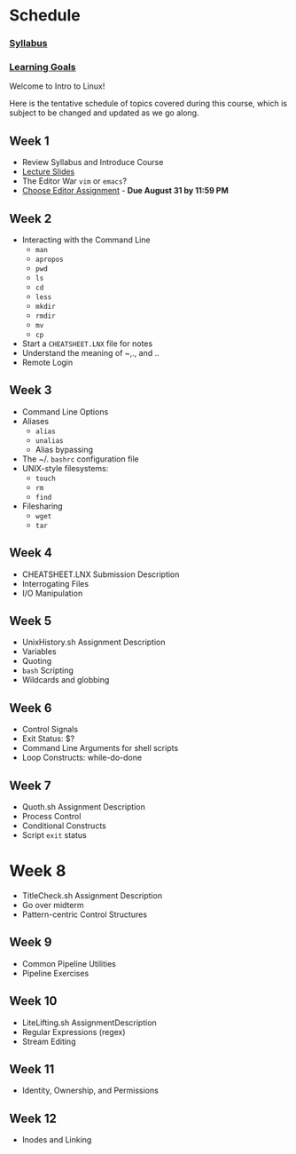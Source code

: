 
# Schedule

### [Syllabus](https://kellyn-larson.github.io/csci-274-syllabus.pdf)       
### [Learning Goals](https://kellyn-larson.github.io/learning-goals.txt)

Welcome to Intro to Linux! 

Here is the tentative schedule of topics covered during this course, which is subject to be changed and updated as we go along. 

## Week 1 

- Review Syllabus and Introduce Course
- [Lecture Slides](https://kellyn-larson.github.io/01_lecture1.pdf)
- The Editor War `vim` or `emacs`?
- [Choose Editor Assignment](https://kellyn-larson.github.io/chooseEditor.txt) - **Due August 31 by 11:59 PM**

## Week 2 
- Interacting with the Command Line
   * `man`
   * `apropos`
   * `pwd`
   * `ls`
   * `cd`
   * `less`
   * `mkdir`
   * `rmdir`
   * `mv`
   * `cp`
- Start a `CHEATSHEET.LNX` file for notes
- Understand the meaning of ~,., and ..
- Remote Login

## Week 3 
- Command Line Options 
- Aliases
   * `alias`
   * `unalias`
   * Alias bypassing
- The ~/. `bashrc` configuration file
- UNIX-style filesystems:
   * `touch`
   * `rm`
   * `find`
- Filesharing
   * `wget`
   * `tar`
 
 ## Week 4 
 - CHEATSHEET.LNX Submission Description
 - Interrogating Files 
 - I/O Manipulation 
 
 ## Week 5 
 - UnixHistory.sh Assignment Description
 - Variables 
 - Quoting
 - `bash` Scripting 
 - Wildcards and globbing 
 
 ## Week 6 
 - Control Signals 
 - Exit Status: $?
 - Command Line Arguments for shell scripts
 - Loop Constructs: while-do-done
 
 ## Week 7 
 - Quoth.sh Assignment Description 
 - Process Control 
 - Conditional Constructs 
 - Script `exit` status 
 
 # Week 8 
 - TitleCheck.sh Assignment Description
 - Go over midterm 
 - Pattern-centric Control Structures
 
 ## Week 9 
 - Common Pipeline Utilities 
 - Pipeline Exercises 
 
 ## Week 10 
 - LiteLifting.sh AssignmentDescription 
 - Regular Expressions (regex) 
 - Stream Editing 
 
 ## Week 11  
 - Identity, Ownership, and Permissions
 
 ## Week 12 
 - Inodes and Linking 
